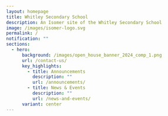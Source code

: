 ```yaml
---
layout: homepage
title: Whitley Secondary School
description: An Isomer site of the Whitley Secondary School
image: /images/isomer-logo.svg
permalink: /
notification: ""
sections:
  - hero:
      background: /images/open_house_banner_2024_comp_1.png
      url: /contact-us/
      key_highlights:
        - title: Announcements
          description: ""
          url: /announcements/
        - title: News & Events
          description: ""
          url: /news-and-events/
      variant: center
---
```

